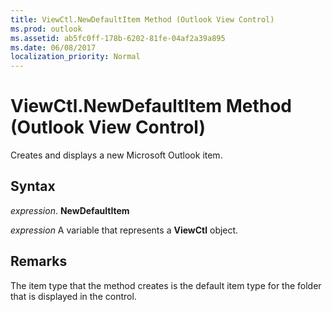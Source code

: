 ```yaml
---
title: ViewCtl.NewDefaultItem Method (Outlook View Control)
ms.prod: outlook
ms.assetid: ab5fc0ff-178b-6202-81fe-04af2a39a895
ms.date: 06/08/2017
localization_priority: Normal
---
```



# ViewCtl.NewDefaultItem Method (Outlook View Control)

Creates and displays a new Microsoft Outlook item. 


## Syntax

 _expression_. **NewDefaultItem**

_expression_ A variable that represents a  **ViewCtl** object.


## Remarks

The item type that the method creates is the default item type for the folder that is displayed in the control.



